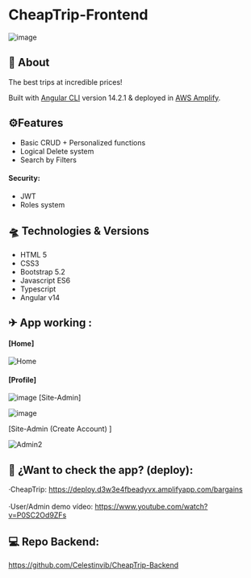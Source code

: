 # CheapTrip-Frontend

![image](https://user-images.githubusercontent.com/55434881/189713243-1e098854-2b36-49b9-a5a1-4c15346db806.png)

## 📑 About

The best trips at incredible prices!<br>

Built with [Angular CLI](https://github.com/angular/angular-cli) version 14.2.1 &   deployed in <a href="https://aws.amazon.com/es/amplify/"> AWS Amplify</a>.

## ⚙Features 
* Basic CRUD + Personalized functions
* Logical Delete system
* Search by Filters

#### Security: 
* JWT 
* Roles system

## 🛸 Technologies & Versions
* HTML 5
* CSS3
* Bootstrap 5.2
* Javascript ES6
* Typescript
* Angular v14 

## ✈ App working :
#### [Home]

![Home](https://user-images.githubusercontent.com/55434881/192378869-23cdd052-9189-4af1-98a7-28bb252fe596.JPG)
#### [Profile]

![image](https://user-images.githubusercontent.com/55434881/192382443-abc48339-a585-41f2-8b5b-1247ad50ec17.png)
[Site-Admin]

![image](https://user-images.githubusercontent.com/55434881/192397472-a6f56a04-15a9-486a-b21f-27eb8965b438.png)

[Site-Admin (Create Account) ]

![Admin2](https://user-images.githubusercontent.com/55434881/192397245-00f53206-e195-435d-9336-30f85783a3a6.JPG)


## 🚀 ¿Want to check the app? (deploy):
 ·CheapTrip: https://deploy.d3w3e4fbeadyvx.amplifyapp.com/bargains <br><br>
 ·User/Admin demo vídeo: https://www.youtube.com/watch?v=P0SC2Od9ZFs
 
## 💻 Repo Backend:

https://github.com/Celestinvib/CheapTrip-Backend
